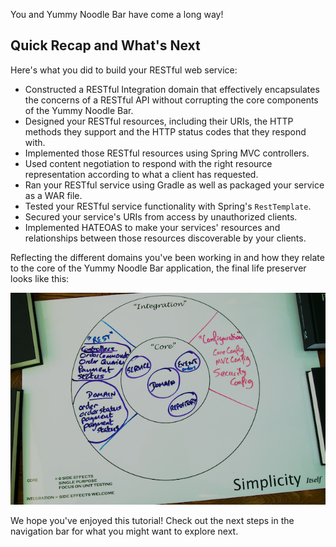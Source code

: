 You and Yummy Noodle Bar have come a long way!

## Quick Recap and What's Next

Here's what you did to build your RESTful web service:

* Constructed a RESTful Integration domain that effectively encapsulates the concerns of a RESTful API without corrupting the core components of the Yummy Noodle Bar. 
* Designed your RESTful resources, including their URIs, the HTTP methods they support and the HTTP status codes that they respond with.
* Implemented those RESTful resources using Spring MVC controllers.
* Used content negotiation to respond with the right resource representation according to what a client has requested.
* Ran your RESTful service using Gradle as well as packaged your service as a WAR file.
* Tested your RESTful service functionality with Spring's `RestTemplate`.
* Secured your service's URIs from access by unauthorized clients.
* Implemented HATEOAS to make your services' resources and relationships between those resources discoverable by your clients.

 Reflecting the different domains you've been working in and how they relate to the core of the Yummy Noodle Bar application, the final life preserver looks like this:

![Life Preserver showing all Domains completed in this Tutorial](../images/life-preserver-complete.png)

We hope you've enjoyed this tutorial! Check out the next steps in the navigation bar for what you might want to explore next.